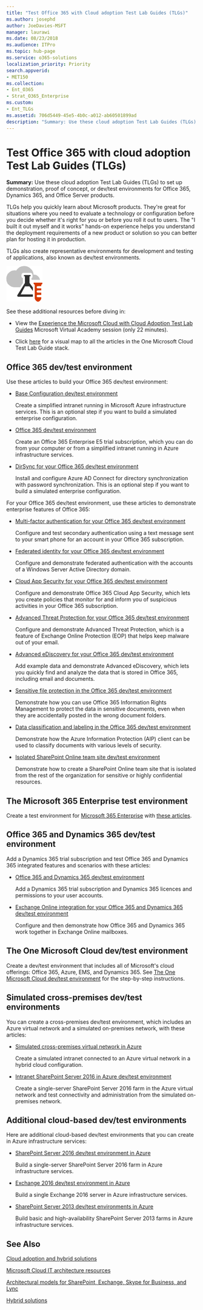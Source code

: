 ```yaml
---
title: "Test Office 365 with Cloud adoption Test Lab Guides (TLGs)"
ms.author: josephd
author: JoeDavies-MSFT
manager: laurawi
ms.date: 08/23/2018
ms.audience: ITPro
ms.topic: hub-page
ms.service: o365-solutions
localization_priority: Priority
search.appverid:
- MET150
ms.collection: 
- Ent_O365
- Strat_O365_Enterprise
ms.custom:
- Ent_TLGs
ms.assetid: 706d5449-45e5-4b0c-a012-ab60501899ad
description: "Summary: Use these cloud adoption Test Lab Guides (TLGs) to set up demonstration, proof of concept, or dev/test environments for Office 365, Dynamics 365, and Office Server products."
---
```


# Test Office 365 with cloud adoption Test Lab Guides (TLGs)

 **Summary:** Use these cloud adoption Test Lab Guides (TLGs) to set up demonstration, proof of concept, or dev/test environments for Office 365, Dynamics 365, and Office Server products.
  
TLGs help you quickly learn about Microsoft products. They're great for situations where you need to evaluate a technology or configuration before you decide whether it's right for you or before you roll it out to users. The "I built it out myself and it works" hands-on experience helps you understand the deployment requirements of a new product or solution so you can better plan for hosting it in production.
  
TLGs also create representative environments for development and testing of applications, also known as dev/test environments.
  
![Test Lab Guides in the Microsoft Cloud](media/24ad0d1b-3274-40fb-972a-b8188b7268d1.png)
  
See these additional resources before diving in:
  
- View the [Experience the Microsoft Cloud with Cloud Adoption Test Lab Guides](https://mva.microsoft.com/en-US/training-courses/experience-the-microsoft-cloud-with-cloud-adoption-test-lab-guides-17960?l=LXNRdhSLE_1000115881 ) Microsoft Virtual Academy session (only 22 minutes).
    
- Click [here](http://aka.ms/catlgstack) for a visual map to all the articles in the One Microsoft Cloud Test Lab Guide stack.
    
## Office 365 dev/test environment

Use these articles to build your Office 365 dev/test environment:
  
- [Base Configuration dev/test environment](base-configuration-dev-test-environment.md)
    
    Create a simplified intranet running in Microsoft Azure infrastructure services. This is an optional step if you want to build a simulated enterprise configuration.
    
- [Office 365 dev/test environment](office-365-dev-test-environment.md)
    
    Create an Office 365 Enterprise E5 trial subscription, which you can do from your computer or from a simplified intranet running in Azure infrastructure services.
    
- [DirSync for your Office 365 dev/test environment](dirsync-for-your-office-365-dev-test-environment.md)
    
    Install and configure Azure AD Connect for directory synchronization with password synchronization. This is an optional step if you want to build a simulated enterprise configuration.
    
For your Office 365 dev/test environment, use these articles to demonstrate enterprise features of Office 365:
  
- [Multi-factor authentication for your Office 365 dev/test environment](multi-factor-authentication-for-your-office-365-dev-test-environment.md)
    
    Configure and test secondary authentication using a text message sent to your smart phone for an account in your Office 365 subscription.
    
- [Federated identity for your Office 365 dev/test environment](federated-identity-for-your-office-365-dev-test-environment.md)
    
    Configure and demonstrate federated authentication with the accounts of a Windows Server Active Directory domain.
    
- [Cloud App Security for your Office 365 dev/test environment](cloud-app-security-for-your-office-365-dev-test-environment.md)
    
    Configure and demonstrate Office 365 Cloud App Security, which lets you create policies that monitor for and inform you of suspicious activities in your Office 365 subscription.
    
- [Advanced Threat Protection for your Office 365 dev/test environment](advanced-threat-protection-for-your-office-365-dev-test-environment.md)
    
    Configure and demonstrate Advanced Threat Protection, which is a feature of Exchange Online Protection (EOP) that helps keep malware out of your email.
    
- [Advanced eDiscovery for your Office 365 dev/test environment](advanced-ediscovery-for-your-office-365-dev-test-environment.md)
    
    Add example data and demonstrate Advanced eDiscovery, which lets you quickly find and analyze the data that is stored in Office 365, including email and documents.
    
- [Sensitive file protection in the Office 365 dev/test environment](sensitive-file-protection-in-the-office-365-dev-test-environment.md)
    
    Demonstrate how you can use Office 365 Information Rights Management to protect the data in sensitive documents, even when they are accidentally posted in the wrong document folders.
    
- [Data classification and labeling in the Office 365 dev/test environment](data-classification-and-labeling-in-the-office-365-dev-test-environment.md)
    
    Demonstrate how the Azure Information Protection (AIP) client can be used to classify documents with various levels of security.
    
- [Isolated SharePoint Online team site dev/test environment](isolated-sharepoint-online-team-site-dev-test-environment.md)
    
    Demonstrate how to create a SharePoint Online team site that is isolated from the rest of the organization for sensitive or highly confidential resources.
    
## The Microsoft 365 Enterprise test environment

Create a test environment for [Microsoft 365 Enterprise](https://docs.microsoft.com/microsoft-365-enterprise/) with [these articles](https://docs.microsoft.com/microsoft-365/enterprise/m365-enterprise-test-lab-guides).
 
    
## Office 365 and Dynamics 365 dev/test environment

Add a Dynamics 365 trial subscription and test Office 365 and Dynamics 365 integrated features and scenarios with these articles:
  
- [Office 365 and Dynamics 365 dev/test environment](office-365-and-dynamics-365-dev-test-environment.md)
    
    Add a Dynamics 365 trial subscription and Dynamics 365 licences and permissions to your user accounts.
    
- [Exchange Online integration for your Office 365 and Dynamics 365 dev/test environment](exchange-online-integration-for-your-office-365-and-dynamics-365-dev-test-enviro.md)
    
    Configure and then demonstrate how Office 365 and Dynamics 365 work together in Exchange Online mailboxes.
    
## The One Microsoft Cloud dev/test environment

Create a dev/test environment that includes all of Microsoft's cloud offerings: Office 365, Azure, EMS, and Dynamics 365. See [The One Microsoft Cloud dev/test environment](the-one-microsoft-cloud-dev-test-environment.md) for the step-by-step instructions.
  
## Simulated cross-premises dev/test environments

You can create a cross-premises dev/test environment, which includes an Azure virtual network and a simulated on-premises network, with these articles:
  
- [Simulated cross-premises virtual network in Azure](simulated-cross-premises-virtual-network-in-azure.md)
    
    Create a simulated intranet connected to an Azure virtual network in a hybrid cloud configuration.
    
- [Intranet SharePoint Server 2016 in Azure dev/test environment](https://technet.microsoft.com/library/mt806351%28v=office.16%29.aspx)
    
    Create a single-server SharePoint Server 2016 farm in the Azure virtual network and test connectivity and administration from the simulated on-premises network.
    
## Additional cloud-based dev/test environments

Here are additional cloud-based dev/test environments that you can create in Azure infrastructure services:
  
- [SharePoint Server 2016 dev/test environment in Azure](https://technet.microsoft.com/library/mt723354.aspx)
    
    Build a single-server SharePoint Server 2016 farm in Azure infrastructure services.
    
- [Exchange 2016 dev/test environment in Azure](https://technet.microsoft.com/library/mt733070%28v=exchg.160%29.aspx)
    
    Build a single Exchange 2016 server in Azure infrastructure services.
    
- [SharePoint Server 2013 dev/test environments in Azure](http://technet.microsoft.com/library/165de4d5-8fe6-4fbb-a15b-39a8b0a0eb23.aspx)
    
    Build basic and high-availability SharePoint Server 2013 farms in Azure infrastructure services.
    
## See Also

[Cloud adoption and hybrid solutions](cloud-adoption-and-hybrid-solutions.md)
  
[Microsoft Cloud IT architecture resources](microsoft-cloud-it-architecture-resources.md)
  
[Architectural models for SharePoint, Exchange, Skype for Business, and Lync](architectural-models-for-sharepoint-exchange-skype-for-business-and-lync.md)
  
[Hybrid solutions](hybrid-solutions.md)


